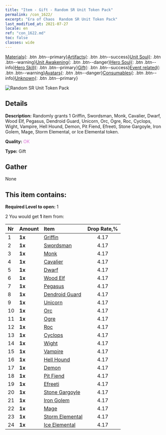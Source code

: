 ```yaml
---
title: "Item - Gift - Random SR Unit Token Pack"
permalink: /con_1622/
excerpt: "Era of Chaos  Random SR Unit Token Pack"
last_modified_at: 2021-07-27
locale: en
ref: "con_1622.md"
toc: false
classes: wide
---
```

 [Materials](/Items/){: .btn .btn--primary}[Artifacts](/Items/Artifacts/){: .btn .btn--success}[Unit Soul](/Items/UnitSoul/){: .btn .btn--warning}[Unit Awakening](/Items/UnitAwakening/){: .btn .btn--danger}[Hero Soul](/Items/HeroSoul/){: .btn .btn--info}[Hero Skill](/Items/HeroSkill/){: .btn .btn--primary}[Gift](/Items/Gift/){: .btn .btn--success}[Event related](/Items/Events/){: .btn .btn--warning}[Avatars](/Items/Avatars/){: .btn .btn--danger}[Consumables](/Items/Consumables/){: .btn .btn--info}[Unknown](/Items/Unknown/){: .btn .btn--primary}

 ![Random SR Unit Token Pack](/images/t/i_907238.png)

## Details
 **Description:** Randomly grants 1 Griffin, Swordsman, Monk, Cavalier, Dwarf, Wood Elf, Pegasus, Dendroid Guard, Unicorn, Orc, Ogre, Roc, Cyclops, Wight, Vampire, Hell Hound, Demon, Pit Fiend, Efreeti, Stone Gargoyle, Iron Golem, Mage, Storm Elemental, or Ice Elemental token.

 **Quality:** <span style="color: #DA70D6">OK</span>

 **Type:** Gift

## Gather

  None

## This item contains:

 **Required Level to open:** 1

 2 You would get **1** item  from:

  | Nr | Amount |     Item    | Drop Rate,% |
  |:---|:-------|:------------|:---------:|
  | 1 |  **1x** | [Griffin](/Items/unt_192/) | 4.17 | 
  | 2 |  **1x** | [Swordsman](/Items/unt_193/) | 4.17 | 
  | 3 |  **1x** | [Monk](/Items/unt_194/) | 4.17 | 
  | 4 |  **1x** | [Cavalier ](/Items/unt_195/) | 4.17 | 
  | 5 |  **1x** | [Dwarf](/Items/unt_200/) | 4.17 | 
  | 6 |  **1x** | [Wood Elf](/Items/unt_201/) | 4.17 | 
  | 7 |  **1x** | [Pegasus](/Items/unt_202/) | 4.17 | 
  | 8 |  **1x** | [Dendroid Guard](/Items/unt_203/) | 4.17 | 
  | 9 |  **1x** | [Unicorn](/Items/unt_204/) | 4.17 | 
  | 10 |  **1x** | [Orc](/Items/unt_219/) | 4.17 | 
  | 11 |  **1x** | [Ogre](/Items/unt_220/) | 4.17 | 
  | 12 |  **1x** | [Roc](/Items/unt_221/) | 4.17 | 
  | 13 |  **1x** | [Cyclops](/Items/unt_222/) | 4.17 | 
  | 14 |  **1x** | [Wight](/Items/unt_210/) | 4.17 | 
  | 15 |  **1x** | [Vampire](/Items/unt_211/) | 4.17 | 
  | 16 |  **1x** | [Hell Hound](/Items/unt_228/) | 4.17 | 
  | 17 |  **1x** | [Demon](/Items/unt_229/) | 4.17 | 
  | 18 |  **1x** | [Pit Fiend](/Items/unt_230/) | 4.17 | 
  | 19 |  **1x** | [Efreeti](/Items/unt_231/) | 4.17 | 
  | 20 |  **1x** | [Stone Gargoyle](/Items/unt_236/) | 4.17 | 
  | 21 |  **1x** | [Iron Golem](/Items/unt_237/) | 4.17 | 
  | 22 |  **1x** | [Mage](/Items/unt_238/) | 4.17 | 
  | 23 |  **1x** | [Storm Elemental](/Items/unt_263/) | 4.17 | 
  | 24 |  **1x** | [Ice Elemental](/Items/unt_264/) | 4.17 | 
